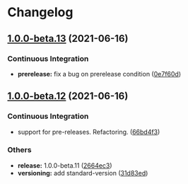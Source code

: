 # Changelog
## [1.0.0-beta.13](https://github.com/vincios/dent-table/compare/v1.0.0-beta.12...v1.0.0-beta.13) (2021-06-16)


### Continuous Integration

* **prerelease:** fix a bug on prerelease condition ([0e7f60d](https://github.com/vincios/dent-table/commit/0e7f60dcbd94cb4fedbed1035bee114a2c2df695))

## [1.0.0-beta.12](https://github.com/vincios/dent-table/compare/v1.0.0-beta.11...v1.0.0-beta.12) (2021-06-16)


### Continuous Integration

* support for pre-releases. Refactoring. ([66bd4f3](https://github.com/vincios/dent-table/commit/66bd4f3d6307cfd44da6348d0a2d949581b638c7))


### Others

* **release:** 1.0.0-beta.11 ([2664ec3](https://github.com/vincios/dent-table/commit/2664ec3e248cd0b7c357e66569d8f6b9659d2f33))
* **versioning:** add standard-version ([31d83ed](https://github.com/vincios/dent-table/commit/31d83ed91b29071f03eebaa012d1e9a74cf1deac))
